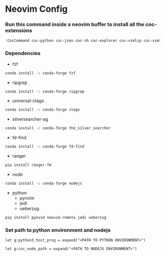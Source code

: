 # Neovim Config

### Run this command inside a neovim buffer to install all the coc-extensions

```bash
:CocCommand coc-python coc-json coc-sh coc-explorer coc-vimlsp coc-vimtex coc-snippets
```

### Dependencies

* fzf
```bash 
conda install -c conda-forge fzf
```

* ripgrep
```bash 
conda install -c conda-forge ripgrep
```
* universal-ctags
```bash 
conda install -c conda-forge ctags
```
* silversearcher-ag
```bash 
conda install -c conda-forge the_silver_searcher
```
* fd-find
```bash 
conda install -c conda-forge fd-find
```
* ranger
```bash
pip install ranger-fm
```
* node
```bash 
conda install -c conda-forge nodejs
```
* python
    * pynvim
    * jedi
    * ueberzug
```bash 
pip install pynvim neovim-remote jedi ueberzug
```

### Set path to python environment and nodejs

```vim
let g:python3_host_prog = expand("<PATH TO PYTHON ENVIRONMENT>")
```
```vim
let g:coc_node_path = expand("<PATH TO NODEJS ENVIRONMENT>")
```
